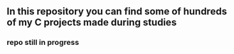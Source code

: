## In this repository you can find some of hundreds of my C projects made during studies 
### repo still in progress
